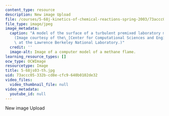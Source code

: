 ```yaml
---
content_type: resource
description: New image Upload
file: /courses/5-68j-kinetics-of-chemical-reactions-spring-2003/73accc05332bcd8ecfc9640b0102de32_5-68js03-th.jpg
file_type: image/jpeg
image_metadata:
  caption: "A model of the surface of a turbulent premixed laboratory methane flame.\_\
    (Image courtesy of the\_[Center for Computational Sciences and Engineering](http://seesar.lbl.gov/ccse/index.html)\
    \ at the Lawrence Berkeley National Laboratory.)"
  credit: ''
  image-alt: Image of a computer model of a methane flame.
learning_resource_types: []
ocw_type: OCWImage
resourcetype: Image
title: 5-68js03-th.jpg
uid: 73accc05-332b-cd8e-cfc9-640b0102de32
video_files:
  video_thumbnail_file: null
video_metadata:
  youtube_id: null
---
```

New image Upload

